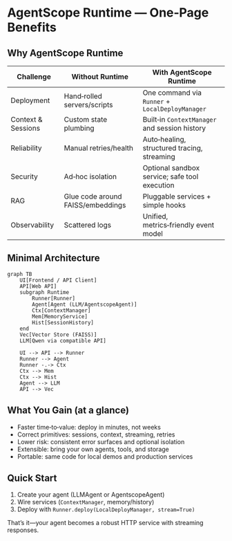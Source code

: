 # AgentScope Runtime — One‑Page Benefits

## Why AgentScope Runtime

| Challenge | Without Runtime | With AgentScope Runtime |
|-----------|-----------------|-------------------------|
| Deployment | Hand‑rolled servers/scripts | One command via `Runner` + `LocalDeployManager` |
| Context & Sessions | Custom state plumbing | Built‑in `ContextManager` and session history |
| Reliability | Manual retries/health | Auto‑healing, structured tracing, streaming |
| Security | Ad‑hoc isolation | Optional sandbox service; safe tool execution |
| RAG | Glue code around FAISS/embeddings | Pluggable services + simple hooks |
| Observability | Scattered logs | Unified, metrics‑friendly event model |

## Minimal Architecture

```mermaid
graph TB
    UI[Frontend / API Client]
    API[Web API]
    subgraph Runtime
        Runner[Runner]
        Agent[Agent (LLM/AgentscopeAgent)]
        Ctx[ContextManager]
        Mem[MemoryService]
        Hist[SessionHistory]
    end
    Vec[Vector Store (FAISS)]
    LLM[Qwen via compatible API]

    UI --> API --> Runner
    Runner --> Agent
    Runner -.-> Ctx
    Ctx --> Mem
    Ctx --> Hist
    Agent --> LLM
    API --> Vec
```

## What You Gain (at a glance)

- Faster time‑to‑value: deploy in minutes, not weeks
- Correct primitives: sessions, context, streaming, retries
- Lower risk: consistent error surfaces and optional isolation
- Extensible: bring your own agents, tools, and storage
- Portable: same code for local demos and production services

## Quick Start

1) Create your agent (LLMAgent or AgentscopeAgent)
2) Wire services (`ContextManager`, memory/history)
3) Deploy with `Runner.deploy(LocalDeployManager, stream=True)`

That’s it—your agent becomes a robust HTTP service with streaming responses.



